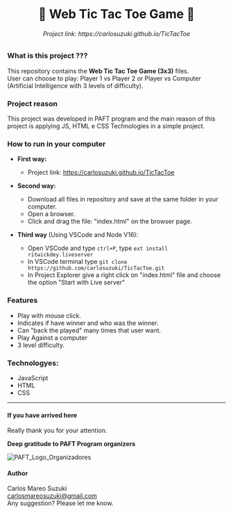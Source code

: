 <h1 align=center> 👾 Web Tic Tac Toe Game 👾 </h1>
<h6 align=center> Project link: https://carlosuzuki.github.io/TicTacToe </h6>

### What is this project ???
This repository contains the **Web Tic Tac Toe Game (3x3)** files.<br> 
User can choose to play: Player 1 vs Player 2 or Player vs Computer (Artificial Intelligence with 3 levels of difficulty).

### Project reason
This project was developed in PAFT program and the main reason of this project is applying JS, HTML e CSS Technologies in a simple project. 

### How to run in your computer
- **First way:** 
  - Project link: https://carlosuzuki.github.io/TicTacToe
- **Second way:**
  - Download all files in repository and save at the same folder in your computer.
  - Open a browser.
  - Click and drag the file: "index.html" on the browser page. 

- **Third way** (Using VSCode and Node V16): 
  - Open VSCode and type ```ctrl+P```, type ```ext install ritwickdey.liveserver```
  - In VSCode terminal type ```git clone https://github.com/carlosuzuki/TicTacToe.git```
  - In Project Explorer give a right click on "index.html" file and choose the option "Start with Live server"

### Features
* Play with mouse click.
* Indicates if have winner and who was the winner.
* Can "back the played" many times that user want. 
* Play Against a computer
* 3 level difficulty.

### Technologyes:
* JavaScript 
* HTML
* CSS

----------------------------
#### If you have arrived here
Really thank you for your attention.

**Deep gratitude to PAFT Program organizers**

![PAFT_Logo_Organizadores](https://user-images.githubusercontent.com/52303788/202927457-00ffb958-f42f-4866-9030-2dc734174c6b.png)


#### Author
Carlos Mareo Suzuki<br>
carlosmareosuzuki@gmail.com<br>
Any suggestion? Please let me know.
